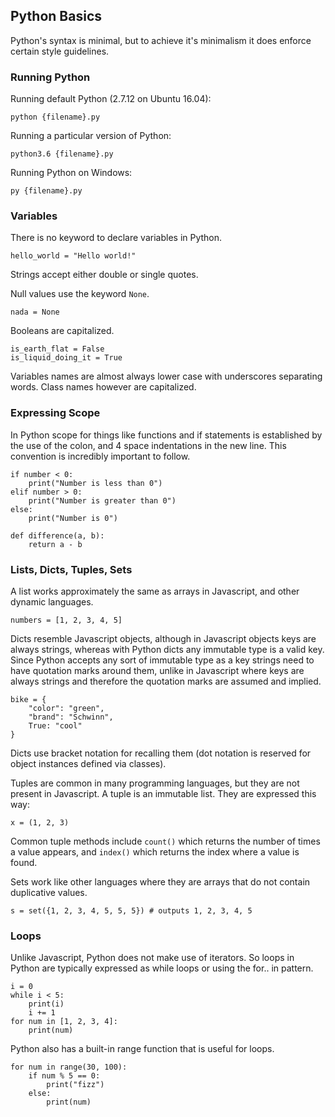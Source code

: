 ## Python Basics

Python's syntax is minimal, but to achieve it's minimalism it does enforce certain style guidelines.

### Running Python

Running default Python (2.7.12 on Ubuntu 16.04):

`python {filename}.py`

Running a particular version of Python:

`python3.6 {filename}.py`

Running Python on Windows:

`py {filename}.py`

### Variables

There is no keyword to declare variables in Python.

`hello_world = "Hello world!"`

Strings accept either double or single quotes.

Null values use the keyword `None`.

`nada = None`

Booleans are capitalized.

```
is_earth_flat = False
is_liquid_doing_it = True
```

Variables names are almost always lower case with underscores separating words. Class names however are capitalized.

### Expressing Scope

In Python scope for things like functions and if statements is established by the use of the colon, and 4 space indentations in the new line. This convention is incredibly important to follow.

```
if number < 0:
    print("Number is less than 0")
elif number > 0:
    print("Number is greater than 0")
else:
    print("Number is 0")

def difference(a, b):
    return a - b
```

### Lists, Dicts, Tuples, Sets

A list works approximately the same as arrays in Javascript, and other dynamic languages.

`numbers = [1, 2, 3, 4, 5]`

Dicts resemble Javascript objects, although in Javascript objects keys are always strings, whereas with Python dicts any immutable type is a valid key. Since Python accepts any sort of immutable type as a key strings need to have quotation marks around them, unlike in Javascript where keys are always strings and therefore the quotation marks are assumed and implied.

```
bike = {
    "color": "green",
    "brand": "Schwinn",
    True: "cool"
}
```

Dicts use bracket notation for recalling them (dot notation is reserved for object instances defined via classes).

Tuples are common in many programming languages, but they are not present in Javascript. A tuple is an immutable list. They are expressed this way:

`x = (1, 2, 3)`

Common tuple methods include `count()` which returns the number of times a value appears, and `index()` which returns the index where a value is found.

Sets work like other languages where they are arrays that do not contain duplicative values.

`s = set({1, 2, 3, 4, 5, 5, 5}) # outputs 1, 2, 3, 4, 5`

### Loops

Unlike Javascript, Python does not make use of iterators. So loops in Python are typically expressed as while loops or using the for.. in pattern.

```
i = 0
while i < 5:
    print(i)
    i += 1
for num in [1, 2, 3, 4]:
    print(num)
```

Python also has a built-in range function that is useful for loops.

```
for num in range(30, 100):
    if num % 5 == 0:
        print("fizz")
    else:
        print(num)
```
